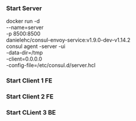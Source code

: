 

### Start Server


docker run -d \
    --name=server \
    -p 8500:8500 \
    danielehc/consul-envoy-service:v1.9.0-dev-v1.14.2 \
    consul agent -server -ui \
        -data-dir=/tmp \
        -client=0.0.0.0 \
        -config-file=/etc/consul.d/server.hcl


### Start Client 1 FE


### Start Client 2 FE


### Start CLient 3 BE